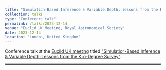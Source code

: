 ```yaml
---
title: "Simulation-Based Inference & Variable Depth: Lessons from the Kilo-Degree Survey"
collection: talks
type: "Conference talk"
permalink: /talks/2023-12-14
venue: "Euclid UK Meeting, Royal Astronomical Society"
date: 2023-12-14
location: "London, United Kingdom"
---
```


Conference talk at the [Euclid UK meeting](https://sites.google.com/view/eucliduk2023/programme?authuser=0) titled ["Simulation-Based Inference & Variable Depth: Lessons from the Kilo-Degree Survey"](https://euclid.roe.ac.uk/dmsf/files/20362/view).

<hr style="border:2px solid gray">
